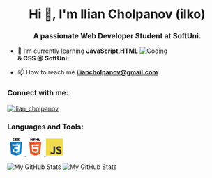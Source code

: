 <h1 align="center">Hi 👋, I'm Ilian Cholpanov (ilko)</h1>
<h3 align="center">A passionate Web Developer Student at SoftUni.</h3>
<img align="right" alt="Coding" width="200" src="https://learn.redhat.com/t5/image/serverpage/image-id/652i3C29451082ADC6C3/image-size/large/is-moderation-mode/true?v=v2&px=999">

- 🌱 I’m currently learning **JavaScript,HTML & CSS @ SoftUni.**

- 📫 How to reach me **iliancholpanov@gmail.com**

<h3 align="left">Connect with me:</h3>
<p align="left">
<a href="https://instagram.com/ilian_cholpanov" target="blank"><img align="center" src="https://raw.githubusercontent.com/rahuldkjain/github-profile-readme-generator/master/src/images/icons/Social/instagram.svg" alt="ilian_cholpanov" height="30" width="40" /></a>
</p>

<h3 align="left">Languages and Tools:</h3>
<p align="left"> <a href="https://www.w3schools.com/css/" target="_blank" rel="noreferrer"> <img src="https://raw.githubusercontent.com/devicons/devicon/master/icons/css3/css3-original-wordmark.svg" alt="css3" width="40" height="40"/> </a> <a href="https://www.w3.org/html/" target="_blank" rel="noreferrer"> <img src="https://raw.githubusercontent.com/devicons/devicon/master/icons/html5/html5-original-wordmark.svg" alt="html5" width="40" height="40"/> </a> <a href="https://developer.mozilla.org/en-US/docs/Web/JavaScript" target="_blank" rel="noreferrer"> <img src="https://raw.githubusercontent.com/devicons/devicon/master/icons/javascript/javascript-original.svg" alt="javascript" width="40" height="40"/> </a> </p>

<p>
  <!-- <summary>:zap: GitHub Stats</summary> -->
  <img height="165em" alt="My GitHub Stats" src="https://github-readme-stats.vercel.app/api?username=denislav4oto&show_icons=true&bg_color=00000000&hide_border=true&text_color=3498db&&count_private=true&include_all_commits=true" />
  <img height="130em" alt="My GitHub Stats" src="https://github-readme-stats.vercel.app/api/top-langs/?username=denislav4oto&langs_count=8&layout=compact&hide_border=true&bg_color=00000000&text_color=3498db&&count_private=true&include_all_commits=true" />
</p>
